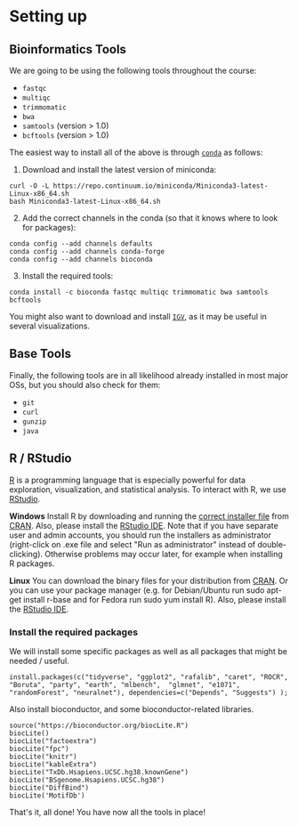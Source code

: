 # Setting up

## Bioinformatics Tools

We are going to be using the following tools throughout the course:
- `fastqc`
- `multiqc`
- `trimmomatic`
- `bwa`
- `samtools` (version > 1.0)
- `bcftools` (version > 1.0)

The easiest way to install all of the above is through [`conda`](https://conda.io/miniconda.html) as follows:

1. Download and install the latest version of miniconda:

```
curl -O -L https://repo.continuum.io/miniconda/Miniconda3-latest-Linux-x86_64.sh
bash Miniconda3-latest-Linux-x86_64.sh
```

2. Add the correct channels in the conda (so that it knows where to look for packages):

```
conda config --add channels defaults
conda config --add channels conda-forge
conda config --add channels bioconda
```

3. Install the required tools:

```
conda install -c bioconda fastqc multiqc trimmomatic bwa samtools bcftools
```

You might also want to download and install [`IGV`](https://software.broadinstitute.org/software/igv/download), as it may be useful in several visualizations.

## Base Tools

Finally, the following tools are in all likelihood already installed in most major OSs, but you should also check for them:
- `git`
- `curl`
- `gunzip`
- `java`

## R / RStudio

[R](http://www.r-project.org/) is a programming language that is especially powerful for data exploration, visualization, and statistical analysis. To interact with R, we use [RStudio](http://www.rstudio.com/).

**Windows**
Install R by downloading and running the [correct installer file](http://cran.r-project.org/bin/windows/base/release.htm) from [CRAN](http://cran.r-project.org/index.html). Also, please install the [RStudio IDE](http://www.rstudio.com/ide/download/desktop). Note that if you have separate user and admin accounts, you should run the installers as administrator (right-click on .exe file and select "Run as administrator" instead of double-clicking). Otherwise problems may occur later, for example when installing R packages.

**Linux**
You can download the binary files for your distribution from [CRAN](http://cran.r-project.org/index.html). Or you can use your package manager (e.g. for Debian/Ubuntu run sudo apt-get install r-base and for Fedora run sudo yum install R). Also, please install the [RStudio IDE](http://www.rstudio.com/ide/download/desktop).

### Install the required packages

We will install some specific packages as well as all packages that might be needed / useful.

```
install.packages(c("tidyverse", "ggplot2", "rafalib", "caret", "ROCR", "Boruta", "party", "earth", "mlbench",  "glmnet", "e1071", "randomForest", "neuralnet"), dependencies=c("Depends", "Suggests") );
```

Also install bioconductor, and some bioconductor-related libraries.

```
source("https://bioconductor.org/biocLite.R")
biocLite()
biocLite("factoextra")
biocLite("fpc")
biocLite("knitr")
biocLite("kableExtra")
biocLite("TxDb.Hsapiens.UCSC.hg38.knownGene")
biocLite("BSgenome.Hsapiens.UCSC.hg38")
biocLite("DiffBind")
biocLite('MotifDb')
```

That's it, all done! You have now all the tools in place!
